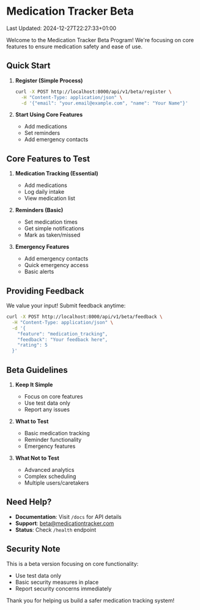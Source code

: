 # Medication Tracker Beta
Last Updated: 2024-12-27T22:27:33+01:00

Welcome to the Medication Tracker Beta Program! We're focusing on core features to ensure medication safety and ease of use.

## Quick Start

1. **Register (Simple Process)**
   ```bash
   curl -X POST http://localhost:8000/api/v1/beta/register \
     -H "Content-Type: application/json" \
     -d '{"email": "your.email@example.com", "name": "Your Name"}'
   ```

2. **Start Using Core Features**
   - Add medications
   - Set reminders
   - Add emergency contacts

## Core Features to Test

1. **Medication Tracking (Essential)**
   - Add medications
   - Log daily intake
   - View medication list

2. **Reminders (Basic)**
   - Set medication times
   - Get simple notifications
   - Mark as taken/missed

3. **Emergency Features**
   - Add emergency contacts
   - Quick emergency access
   - Basic alerts

## Providing Feedback

We value your input! Submit feedback anytime:
```bash
curl -X POST http://localhost:8000/api/v1/beta/feedback \
  -H "Content-Type: application/json" \
  -d '{
    "feature": "medication_tracking",
    "feedback": "Your feedback here",
    "rating": 5
  }'
```

## Beta Guidelines

1. **Keep It Simple**
   - Focus on core features
   - Use test data only
   - Report any issues

2. **What to Test**
   - Basic medication tracking
   - Reminder functionality
   - Emergency features

3. **What Not to Test**
   - Advanced analytics
   - Complex scheduling
   - Multiple users/caretakers

## Need Help?

- **Documentation**: Visit `/docs` for API details
- **Support**: beta@medicationtracker.com
- **Status**: Check `/health` endpoint

## Security Note

This is a beta version focusing on core functionality:
- Use test data only
- Basic security measures in place
- Report security concerns immediately

Thank you for helping us build a safer medication tracking system!
